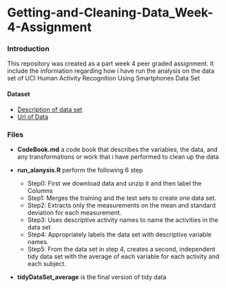 # Getting-and-Cleaning-Data_Week-4-Assignment
### Introduction
This repository was created as a part week 4 peer graded assignment. It include the information regarding how i have run the analysis on 
the data set of UCI Human Activity Recognition Using Smartphones Data Set

#### Dataset 
* [Description of data set](http://archive.ics.uci.edu/ml/datasets/Human+Activity+Recognition+Using+Smartphones)
* [Url of Data](http://archive.ics.uci.edu/ml/datasets/Human+Activity+Recognition+Using+Smartphones)

### Files
* **CodeBook.md**  a code book that describes the variables, the data, and any transformations or work that i have performed to clean up the data 

* **run_alanysis.R** perform the following 6 step
  + Step0: First we download data and unzip it and then label the Columns 
  + Step1: Merges the training and the test sets to create one data set.
  + Step2: Extracts only the measurements on the mean and standard deviation for each measurement.
  + Step3: Uses descriptive activity names to name the activities in the data set
  + Step4: Appropriately labels the data set with descriptive variable names.
  + Step5: From the data set in step 4, creates a second, independent tidy data set with the average of each variable for each activity   and each subject.

* **tidyDataSet_average** is the final version of tidy data
